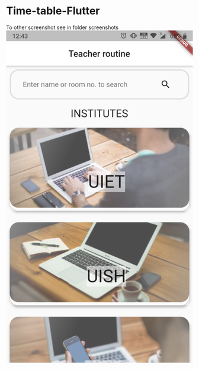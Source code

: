 # Time-table-Flutter
To other screenshot see in folder screenshots
<img src='./screenshots/Screenshot_20190923-124320.png'>
